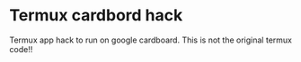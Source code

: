 Termux cardbord hack
====================

Termux app hack to run on google cardboard. This is not the original termux code!!
